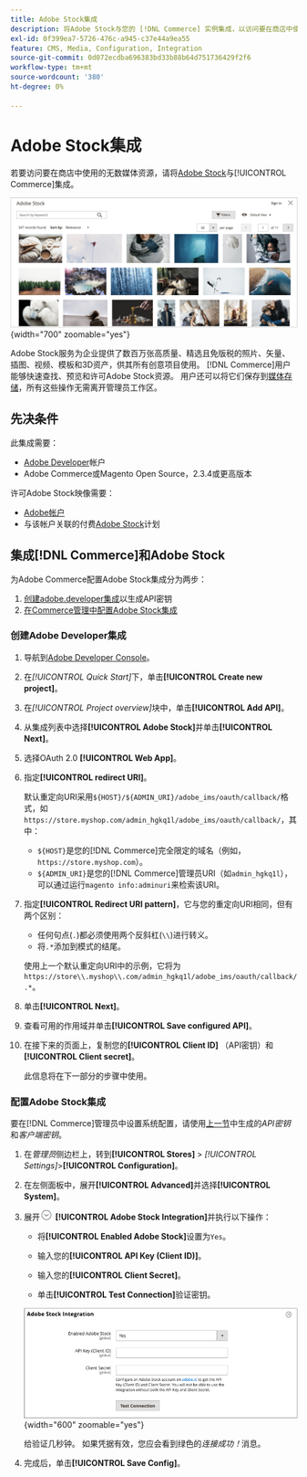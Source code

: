 ```yaml
---
title: Adobe Stock集成
description: 将Adobe Stock与您的 [!DNL Commerce] 实例集成，以访问要在商店中使用的无数媒体资源。
exl-id: 0f399ea7-5726-476c-a945-c37e44a9ea55
feature: CMS, Media, Configuration, Integration
source-git-commit: 0d072ecdba696383bd33b88b64d751736429f2f6
workflow-type: tm+mt
source-wordcount: '380'
ht-degree: 0%

---
```


# Adobe Stock集成

若要访问要在商店中使用的无数媒体资源，请将[Adobe Stock][adobe-stock]与[!UICONTROL Commerce]集成。

![Adobe Stock搜索结果](./assets/adobe-stock-search-grid.png){width="700" zoomable="yes"}

Adobe Stock服务为企业提供了数百万张高质量、精选且免版税的照片、矢量、插图、视频、模板和3D资产，供其所有创意项目使用。 [!DNL Commerce]用户能够快速查找、预览和许可Adobe Stock资源。 用户还可以将它们保存到[媒体存储](./media-storage.md)，所有这些操作无需离开管理员工作区。

## 先决条件

此集成需要：

- [Adobe Developer][dev-console]帐户
- Adobe Commerce或Magento Open Source，2.3.4或更高版本

许可Adobe Stock映像需要：

- [Adobe帐户][adobe-signin]
- 与该帐户关联的付费[Adobe Stock][adobe-stock]计划

## 集成[!DNL Commerce]和Adobe Stock

为Adobe Commerce配置Adobe Stock集成分为两步：

1. [创建adobe.developer集成](#create-an-adobe-developer-integration)以生成API密钥
1. [在Commerce管理中配置Adobe Stock集成](#configure-the-adobe-stock-integration)

### 创建Adobe Developer集成

1. 导航到[Adobe Developer Console][dev-console]。

1. 在&#x200B;_[!UICONTROL Quick Start]_&#x200B;下，单击&#x200B;**[!UICONTROL Create new project]**。

1. 在&#x200B;_[!UICONTROL Project overview]_&#x200B;块中，单击&#x200B;**[!UICONTROL Add API]**。

1. 从集成列表中选择&#x200B;**[!UICONTROL Adobe Stock]**&#x200B;并单击&#x200B;**[!UICONTROL Next]**。

1. 选择OAuth 2.0 **[!UICONTROL Web App]**。

1. 指定&#x200B;**[!UICONTROL redirect URI]**。

   默认重定向URI采用`${HOST}/${ADMIN_URI}/adobe_ims/oauth/callback/`格式，如`https://store.myshop.com/admin_hgkq1l/adobe_ims/oauth/callback/`，其中：

   - `${HOST}`是您的[!DNL Commerce]完全限定的域名（例如，`https://store.myshop.com`）。
   - `${ADMIN_URI}`是您的[!DNL Commerce]管理员URI（如`admin_hgkq1l`），可以通过运行`magento info:adminuri`来检索该URI。

1. 指定&#x200B;**[!UICONTROL Redirect URI pattern]**，它与您的重定向URI相同，但有两个区别：

   - 任何句点(`.`)都必须使用两个反斜杠(`\\`)进行转义。
   - 将`.*`添加到模式的结尾。

   使用上一个默认重定向URI中的示例，它将为`https://store\\.myshop\\.com/admin_hgkq1l/adobe_ims/oauth/callback/.*`。

1. 单击&#x200B;**[!UICONTROL Next]**。

1. 查看可用的作用域并单击&#x200B;**[!UICONTROL Save configured API]**。

1. 在接下来的页面上，复制您的&#x200B;**[!UICONTROL Client ID]** （API密钥）和&#x200B;**[!UICONTROL Client secret]**。

   此信息将在下一部分的步骤中使用。

### 配置Adobe Stock集成

要在[!DNL Commerce]管理员中设置系统配置，请使用[上一节][create-integration]中生成的&#x200B;_API密钥_&#x200B;和&#x200B;_客户端密钥_。

1. 在&#x200B;_管理员_&#x200B;侧边栏上，转到&#x200B;**[!UICONTROL Stores]** > _[!UICONTROL Settings]_>**[!UICONTROL Configuration]**。

1. 在左侧面板中，展开&#x200B;**[!UICONTROL Advanced]**&#x200B;并选择&#x200B;**[!UICONTROL System]**。

1. 展开![扩展选择器](../assets/icon-display-expand.png) **[!UICONTROL Adobe Stock Integration]**&#x200B;并执行以下操作：

   - 将&#x200B;**[!UICONTROL Enabled Adobe Stock]**&#x200B;设置为`Yes`。

   - 输入您的&#x200B;**[!UICONTROL API Key (Client ID)]**。

   - 输入您的&#x200B;**[!UICONTROL Client Secret]**。

   - 单击&#x200B;**[!UICONTROL Test Connection]**&#x200B;验证密钥。

   ![高级配置 — Adobe Stock集成](./assets/system-adobe-stock-integration.png){width="600" zoomable="yes"}

   给验证几秒钟。 如果凭据有效，您应会看到绿色的&#x200B;_连接成功！_&#x200B;消息。

1. 完成后，单击&#x200B;**[!UICONTROL Save Config]**。

[adobe-stock]: https://stock.adobe.com
[adobe-signin]: https://helpx.adobe.com/cn/manage-account/using/access-adobe-id-account.html
[dev-console]: https://developer.adobe.com/console/home
[create-integration]: #create-an-adobeio-integration
